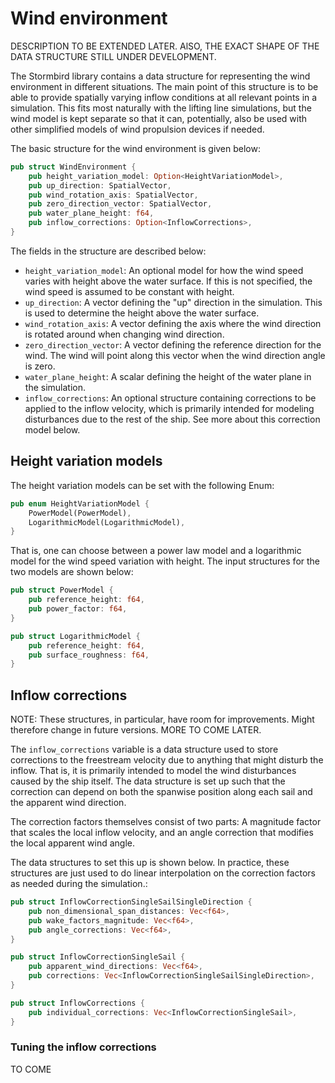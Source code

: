 # Wind environment
DESCRIPTION TO BE EXTENDED LATER. AlSO, THE EXACT SHAPE OF THE DATA STRUCTURE STILL UNDER DEVELOPMENT.

The Stormbird library contains a data structure for representing the wind environment in different situations. The main point of this structure is to be able to provide spatially varying inflow conditions at all relevant points in a simulation. This fits most naturally with the lifting line simulations, but the wind model is kept separate so that it can, potentially, also be used with other simplified models of wind propulsion devices if needed.

The basic structure for the wind environment is given below:

```rust
pub struct WindEnvironment {
    pub height_variation_model: Option<HeightVariationModel>,
    pub up_direction: SpatialVector,
    pub wind_rotation_axis: SpatialVector,
    pub zero_direction_vector: SpatialVector,
    pub water_plane_height: f64,
    pub inflow_corrections: Option<InflowCorrections>,
}
```

The fields in the structure are described below:

- `height_variation_model`: An optional model for how the wind speed varies with height above the water surface. If this is not specified, the wind speed is assumed to be constant with height.
- `up_direction`: A vector defining the "up" direction in the simulation. This is used to determine the height above the water surface.
- `wind_rotation_axis`: A vector defining the axis where the wind direction is rotated around when changing wind direction.
- `zero_direction_vector`: A vector defining the reference direction for the wind. The wind will point along this vector when the wind direction angle is zero.
- `water_plane_height`: A scalar defining the height of the water plane in the simulation.
- `inflow_corrections`: An optional structure containing corrections to be applied to the inflow velocity, which is primarily intended for modeling disturbances due to the rest of the ship. See more about this correction model below.

## Height variation models
The height variation models can be set with the following Enum:

```rust
pub enum HeightVariationModel {
    PowerModel(PowerModel),
    LogarithmicModel(LogarithmicModel),
}
```

That is, one can choose between a power law model and a logarithmic model for the wind speed variation with height. The input structures for the two models are shown below:

```rust
pub struct PowerModel {
    pub reference_height: f64,
    pub power_factor: f64,
}

pub struct LogarithmicModel {
    pub reference_height: f64,
    pub surface_roughness: f64,
}
```

## Inflow corrections
NOTE: These structures, in particular, have room for improvements. Might therefore change in future versions. MORE TO COME LATER.

The `inflow_corrections` variable is a data structure used to store corrections to the freestream velocity due to anything that might disturb the inflow. That is, it is primarily intended to model the wind disturbances caused by the ship itself. The data structure is set up such that the correction can depend on both the spanwise position along each sail and the apparent wind direction.

The correction factors themselves consist of two parts: A magnitude factor that scales the local inflow velocity, and an angle correction that modifies the local apparent wind angle.

The data structures to set this up is shown below. In practice, these structures are just used to do linear interpolation on the correction factors as needed during the simulation.:

```rust
pub struct InflowCorrectionSingleSailSingleDirection {
    pub non_dimensional_span_distances: Vec<f64>,
    pub wake_factors_magnitude: Vec<f64>,
    pub angle_corrections: Vec<f64>,
}

pub struct InflowCorrectionSingleSail {
    pub apparent_wind_directions: Vec<f64>,
    pub corrections: Vec<InflowCorrectionSingleSailSingleDirection>,
}

pub struct InflowCorrections {
    pub individual_corrections: Vec<InflowCorrectionSingleSail>,
}
```

### Tuning the inflow corrections
TO COME
